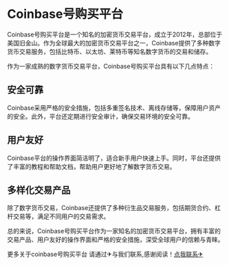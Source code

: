 # Coinbase号购买平台

Coinbase号购买平台是一个知名的加密货币交易平台，成立于2012年，总部位于美国旧金山。作为全球最大的加密货币交易平台之一，Coinbase提供了多种数字货币交易服务，包括比特币、以太坊、莱特币等知名数字货币的交易和储存。

作为一家成熟的数字货币交易平台，Coinbase号购买平台具有以下几点特点：

## 安全可靠
Coinbase采用严格的安全措施，包括多重签名技术、离线存储等，保障用户资产的安全。此外，平台还定期进行安全审计，确保交易环境的安全可靠。

## 用户友好
Coinbase平台的操作界面简洁明了，适合新手用户快速上手。同时，平台还提供了丰富的教程和帮助文档，帮助用户更好地了解数字货币交易。

## 多样化交易产品
除了数字货币交易，Coinbase还提供了多种衍生品交易服务，包括期货合约、杠杆交易等，满足不同用户的交易需求。

总的来说，Coinbase号购买平台作为一家知名的加密货币交易平台，拥有丰富的交易产品、用户友好的操作界面和严格的安全措施，深受全球用户的信赖与青睐。

更多关于coinbase号购买平台 请通过✈与我们联系,感谢阅读！[点我联系✈](https://data.G208.com)